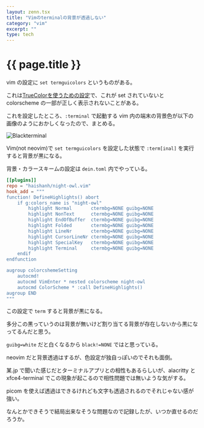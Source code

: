 ```yaml
---
layout: zenn.tsx
title: "Vimのterminalの背景が透過しない"
category: "vim"
excerpt: ""
type: tech
---
```


# {{ page.title }}

vim の設定に `set termguicolors` というものがある。

これは[TrueColorを使うための設定](https://vim-jp.org/vimdoc-ja/options.html#'termguicolors')で、これが set されていないと colorscheme の一部が正しく表示されないことがある。

これを設定したところ、`:terminal` で起動する vim 内の端末の背景色が以下の画像のようにおかしくなったので、まとめる。

![Blackterminal](https://i.gyazo.com/0419875322440bc99aa70ef621080b21.png)

Vim(not neovim)で `set termguicolors` を設定した状態で `:term[inal]` を実行すると背景が黒になる。

背景・カラースキームの設定は `dein.toml` 内でやっている。

```toml
[[plugins]]
repo = "haishanh/night-owl.vim"
hook_add = """
function! DefineHighlights() abort
    if g:colors_name is "night-owl"
        highlight Normal       ctermbg=NONE guibg=NONE
        highlight NonText      ctermbg=NONE guibg=NONE
        highlight EndOfBuffer  ctermbg=NONE guibg=NONE
        highlight Folded       ctermbg=NONE guibg=NONE
        highlight LineNr       ctermbg=NONE guibg=NONE
        highlight CursorLineNr ctermbg=NONE guibg=NONE
        highlight SpecialKey   ctermbg=NONE guibg=NONE
        highlight Terminal     ctermbg=NONE guibg=NONE
    endif
endfunction

augroup colorcshemeSetting
    autocmd!
    autocmd VimEnter * nested colorscheme night-owl
    autocmd ColorScheme * :call DefineHighlights()
augroup END
"""
```

この設定で `term` すると背景が黒になる。

多分この黒っていうのは背景が無いけど割り当てる背景が存在しないから黒になってるんだと思う。

`guibg=white` だと白くなるから `black!=NONE` ではと思っている。


neovim だと背景透過はするが、色設定が独自っぽいのでそれも面倒。

某.jp で聞いた感じだとターミナルアプリとの相性もあるらしいが、alacritty と xfce4-terminal でこの現象が起こるので相性問題では無いような気がする。

picom を使えば透過はできるけれども文字も透過されるのでそれじゃない感が強い。

なんとかできそうで結局出来なそうな問題なので記録したが、いつか直せるのだろうか。
